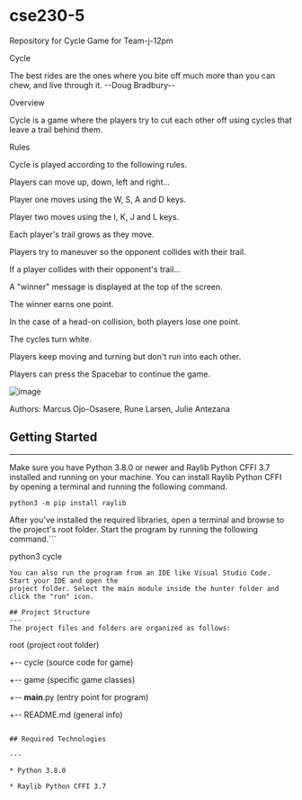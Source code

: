 # cse230-5

Repository for Cycle Game for Team-j-12pm

Cycle

The best rides are the ones where you
bite off much more than you can chew,
and live through it. --Doug Bradbury--

Overview

Cycle is a game where the players try to cut each other off using cycles that leave a trail behind them.

Rules

Cycle is played according to the following rules.

Players can move up, down, left and right...

Player one moves using the W, S, A and D keys.

Player two moves using the I, K, J and L keys.

Each player's trail grows as they move.

Players try to maneuver so the opponent collides with their trail.

If a player collides with their opponent's trail...

A "winner" message is displayed at the top of the screen.

The winner earns one point.

In the case of a head-on collision, both players lose one point.

The cycles turn white.

Players keep moving and turning but don't run into each other.

Players can press the Spacebar to continue the game.

![image](https://user-images.githubusercontent.com/90766037/157977187-5dd17084-1682-44e4-8d3c-ff99fd35d188.png)



Authors: Marcus Ojo-Osasere, Rune Larsen, Julie Antezana

## Getting Started

---

Make sure you have Python 3.8.0 or newer and Raylib Python CFFI 3.7 installed and running on your machine. You can install Raylib Python CFFI by opening a terminal and running the following command.

```
python3 -m pip install raylib
```

After you've installed the required libraries, open a terminal and browse to the project's root folder. Start the program by running the following command.```

python3 cycle

```
You can also run the program from an IDE like Visual Studio Code. Start your IDE and open the
project folder. Select the main module inside the hunter folder and click the "run" icon.

## Project Structure
---
The project files and folders are organized as follows:
```

root (project root folder)

+-- cycle (source code for game)

+-- game (specific game classes)

+-- **main**.py (entry point for program)

+-- README.md (general info)

```

## Required Technologies

---

* Python 3.8.0

* Raylib Python CFFI 3.7
```
